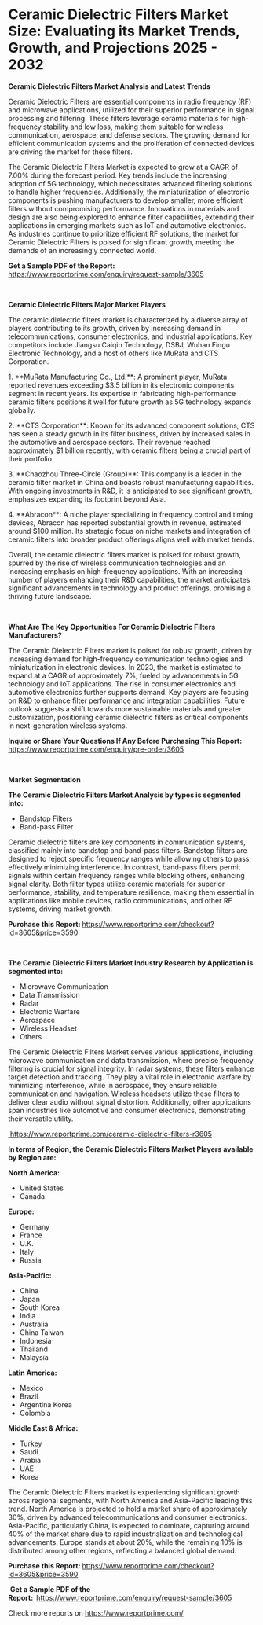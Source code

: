<p><h1>Ceramic Dielectric Filters Market Size: Evaluating its Market Trends, Growth, and Projections 2025 - 2032</h1></p><p><strong>Ceramic Dielectric Filters Market Analysis and Latest Trends</strong></p>
<p><p>Ceramic Dielectric Filters are essential components in radio frequency (RF) and microwave applications, utilized for their superior performance in signal processing and filtering. These filters leverage ceramic materials for high-frequency stability and low loss, making them suitable for wireless communication, aerospace, and defense sectors. The growing demand for efficient communication systems and the proliferation of connected devices are driving the market for these filters.</p><p>The Ceramic Dielectric Filters Market is expected to grow at a CAGR of 7.00% during the forecast period. Key trends include the increasing adoption of 5G technology, which necessitates advanced filtering solutions to handle higher frequencies. Additionally, the miniaturization of electronic components is pushing manufacturers to develop smaller, more efficient filters without compromising performance. Innovations in materials and design are also being explored to enhance filter capabilities, extending their applications in emerging markets such as IoT and automotive electronics. As industries continue to prioritize efficient RF solutions, the market for Ceramic Dielectric Filters is poised for significant growth, meeting the demands of an increasingly connected world.</p></p>
<p><strong>Get a Sample PDF of the Report:&nbsp;</strong> <a href="https://www.reportprime.com/enquiry/request-sample/3605?utm_campaign=3431&utm_medium=2&utm_source=Github&utm_content=ia&utm_term=18032025&utm_id=ceramic-dielectric-filters">https://www.reportprime.com/enquiry/request-sample/3605</a></p>
<p>&nbsp;</p>
<p><strong>Ceramic Dielectric Filters Major Market Players</strong></p>
<p><p>The ceramic dielectric filters market is characterized by a diverse array of players contributing to its growth, driven by increasing demand in telecommunications, consumer electronics, and industrial applications. Key competitors include Jiangsu Caiqin Technology, DSBJ, Wuhan Fingu Electronic Technology, and a host of others like MuRata and CTS Corporation.</p><p>1. **MuRata Manufacturing Co., Ltd.**: A prominent player, MuRata reported revenues exceeding $3.5 billion in its electronic components segment in recent years. Its expertise in fabricating high-performance ceramic filters positions it well for future growth as 5G technology expands globally.</p><p>2. **CTS Corporation**: Known for its advanced component solutions, CTS has seen a steady growth in its filter business, driven by increased sales in the automotive and aerospace sectors. Their revenue reached approximately $1 billion recently, with ceramic filters being a crucial part of their portfolio.</p><p>3. **Chaozhou Three-Circle (Group)**: This company is a leader in the ceramic filter market in China and boasts robust manufacturing capabilities. With ongoing investments in R&D, it is anticipated to see significant growth, emphasizes expanding its footprint beyond Asia.</p><p>4. **Abracon**: A niche player specializing in frequency control and timing devices, Abracon has reported substantial growth in revenue, estimated around $100 million. Its strategic focus on niche markets and integration of ceramic filters into broader product offerings aligns well with market trends.</p><p>Overall, the ceramic dielectric filters market is poised for robust growth, spurred by the rise of wireless communication technologies and an increasing emphasis on high-frequency applications. With an increasing number of players enhancing their R&D capabilities, the market anticipates significant advancements in technology and product offerings, promising a thriving future landscape.</p></p>
<p>&nbsp;</p>
<p><strong>What Are The Key Opportunities For Ceramic Dielectric Filters Manufacturers?</strong></p>
<p><p>The Ceramic Dielectric Filters market is poised for robust growth, driven by increasing demand for high-frequency communication technologies and miniaturization in electronic devices. In 2023, the market is estimated to expand at a CAGR of approximately 7%, fueled by advancements in 5G technology and IoT applications. The rise in consumer electronics and automotive electronics further supports demand. Key players are focusing on R&D to enhance filter performance and integration capabilities. Future outlook suggests a shift towards more sustainable materials and greater customization, positioning ceramic dielectric filters as critical components in next-generation wireless systems.</p></p>
<p><strong>Inquire or Share Your Questions If Any Before Purchasing This Report:</strong> <a href="https://www.reportprime.com/enquiry/pre-order/3605?utm_campaign=3431&utm_medium=2&utm_source=Github&utm_content=ia&utm_term=18032025&utm_id=ceramic-dielectric-filters">https://www.reportprime.com/enquiry/pre-order/3605</a></p>
<p>&nbsp;</p>
<p><strong>Market Segmentation</strong></p>
<p><strong>The Ceramic Dielectric Filters Market Analysis by types is segmented into:</strong></p>
<p><ul><li>Bandstop Filters</li><li>Band-pass Filter</li></ul></p>
<p><p>Ceramic dielectric filters are key components in communication systems, classified mainly into bandstop and band-pass filters. Bandstop filters are designed to reject specific frequency ranges while allowing others to pass, effectively minimizing interference. In contrast, band-pass filters permit signals within certain frequency ranges while blocking others, enhancing signal clarity. Both filter types utilize ceramic materials for superior performance, stability, and temperature resilience, making them essential in applications like mobile devices, radio communications, and other RF systems, driving market growth.</p></p>
<p><strong>Purchase this Report:&nbsp;</strong><a href="https://www.reportprime.com/checkout?id=3605&price=3590&utm_campaign=3431&utm_medium=2&utm_source=Github&utm_content=ia&utm_term=18032025&utm_id=ceramic-dielectric-filters">https://www.reportprime.com/checkout?id=3605&price=3590</a></p>
<p>&nbsp;</p>
<p><strong>The Ceramic Dielectric Filters Market Industry Research by Application is segmented into:</strong></p>
<p><ul><li>Microwave Communication</li><li>Data Transmission</li><li>Radar</li><li>Electronic Warfare</li><li>Aerospace</li><li>Wireless Headset</li><li>Others</li></ul></p>
<p><p>The Ceramic Dielectric Filters Market serves various applications, including microwave communication and data transmission, where precise frequency filtering is crucial for signal integrity. In radar systems, these filters enhance target detection and tracking. They play a vital role in electronic warfare by minimizing interference, while in aerospace, they ensure reliable communication and navigation. Wireless headsets utilize these filters to deliver clear audio without signal distortion. Additionally, other applications span industries like automotive and consumer electronics, demonstrating their versatile utility.</p></p>
<p><a href="https://www.reportprime.com/ceramic-dielectric-filters-r3605?utm_campaign=3431&utm_medium=2&utm_source=Github&utm_content=ia&utm_term=18032025&utm_id=ceramic-dielectric-filters">&nbsp;https://www.reportprime.com/ceramic-dielectric-filters-r3605</a></p>
<p><strong>In terms of Region, the Ceramic Dielectric Filters Market Players available by Region are:</strong></p>
<p>
    <p> <strong> North America: </strong>
        <ul>
            <li>United States</li>
            <li>Canada</li>
        </ul>
        </p> 
    <p> <strong> Europe: </strong>
        <ul>
            <li>Germany</li>
            <li>France</li>
            <li>U.K.</li>
            <li>Italy</li>
            <li>Russia</li>
        </ul>
        </p> 
    <p> <strong> Asia-Pacific: </strong>
        <ul>
            <li>China</li>
            <li>Japan</li>
            <li>South Korea</li>
            <li>India</li>
            <li>Australia</li>
            <li>China Taiwan</li>
            <li>Indonesia</li>
            <li>Thailand</li>
            <li>Malaysia</li>
        </ul>
        </p> 
    <p> <strong> Latin America: </strong>
        <ul>
            <li>Mexico</li>
            <li>Brazil</li>
            <li>Argentina Korea</li>
            <li>Colombia</li>
        </ul>
        </p> 
    <p> <strong> Middle East & Africa: </strong>
        <ul>
            <li>Turkey</li>
            <li>Saudi</li>
            <li>Arabia</li>
            <li>UAE</li>
            <li>Korea</li>
        </ul>
    </p>
    </p>
<p><p>The Ceramic Dielectric Filters market is experiencing significant growth across regional segments, with North America and Asia-Pacific leading this trend. North America is projected to hold a market share of approximately 30%, driven by advanced telecommunications and consumer electronics. Asia-Pacific, particularly China, is expected to dominate, capturing around 40% of the market share due to rapid industrialization and technological advancements. Europe stands at about 20%, while the remaining 10% is distributed among other regions, reflecting a balanced global demand.</p></p>
<p><strong>Purchase this Report: </strong><a href="https://www.reportprime.com/checkout?id=3605&price=3590&utm_campaign=3431&utm_medium=2&utm_source=Github&utm_content=ia&utm_term=18032025&utm_id=ceramic-dielectric-filters">https://www.reportprime.com/checkout?id=3605&price=3590</a></p>
<p>&nbsp;<strong>Get a Sample PDF of the Report:&nbsp;&nbsp;</strong><a href="https://www.reportprime.com/enquiry/request-sample/3605?utm_campaign=3431&utm_medium=2&utm_source=Github&utm_content=ia&utm_term=18032025&utm_id=ceramic-dielectric-filters">https://www.reportprime.com/enquiry/request-sample/3605</a></p>
<p><strong></strong></p>
<p>Check more reports on <a href="https://www.reportprime.com/?utm_campaign=3431&utm_medium=2&utm_source=Github&utm_content=ia&utm_term=18032025&utm_id=ceramic-dielectric-filters">https://www.reportprime.com/</a></p>
